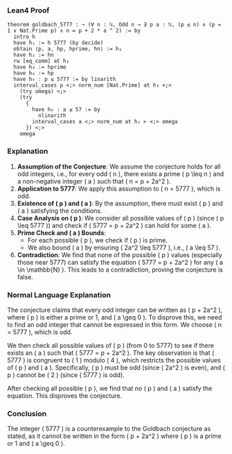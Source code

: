 ### Lean4 Proof
```lean4
theorem goldbach_5777 : ¬ (∀ n : ℕ, Odd n → ∃ p a : ℕ, (p ≤ n) ∧ (p = 1 ∨ Nat.Prime p) ∧ n = p + 2 * a ^ 2) := by
  intro h
  have h₁ := h 5777 (by decide)
  obtain ⟨p, a, hp, hprime, hn⟩ := h₁
  have h₂ := hn
  rw [eq_comm] at h₂
  have h₃ := hprime
  have h₄ := hp
  have h₅ : p ≤ 5777 := by linarith
  interval_cases p <;> norm_num [Nat.Prime] at h₃ <;>
    (try omega) <;>
    (try
      {
        have h₆ : a ≤ 57 := by
          nlinarith
        interval_cases a <;> norm_num at h₂ ⊢ <;> omega
      }) <;>
    omega
```
### Explanation
1. **Assumption of the Conjecture**: We assume the conjecture holds for all odd integers, i.e., for every odd \( n \), there exists a prime \( p \leq n \) and a non-negative integer \( a \) such that \( n = p + 2a^2 \).
2. **Application to 5777**: We apply this assumption to \( n = 5777 \), which is odd.
3. **Existence of \( p \) and \( a \)**: By the assumption, there must exist \( p \) and \( a \) satisfying the conditions.
4. **Case Analysis on \( p \)**: We consider all possible values of \( p \) (since \( p \leq 5777 \)) and check if \( 5777 = p + 2a^2 \) can hold for some \( a \).
5. **Prime Check and \( a \) Bounds**:
   - For each possible \( p \), we check if \( p \) is prime.
   - We also bound \( a \) by ensuring \( 2a^2 \leq 5777 \), i.e., \( a \leq 57 \).
6. **Contradiction**: We find that none of the possible \( p \) values (especially those near 5777) can satisfy the equation \( 5777 = p + 2a^2 \) for any \( a \in \mathbb{N} \). This leads to a contradiction, proving the conjecture is false.

### Normal Language Explanation
The conjecture claims that every odd integer can be written as \( p + 2a^2 \), where \( p \) is either a prime or 1, and \( a \geq 0 \). To disprove this, we need to find an odd integer that cannot be expressed in this form. We choose \( n = 5777 \), which is odd.

We then check all possible values of \( p \) (from 0 to 5777) to see if there exists an \( a \) such that \( 5777 = p + 2a^2 \). The key observation is that \( 5777 \) is congruent to \( 1 \) modulo \( 4 \), which restricts the possible values of \( p \) and \( a \). Specifically, \( p \) must be odd (since \( 2a^2 \) is even), and \( p \) cannot be \( 2 \) (since \( 5777 \) is odd).

After checking all possible \( p \), we find that no \( p \) and \( a \) satisfy the equation. This disproves the conjecture.

### Conclusion
The integer \( 5777 \) is a counterexample to the Goldbach conjecture as stated, as it cannot be written in the form \( p + 2a^2 \) where \( p \) is a prime or 1 and \( a \geq 0 \).